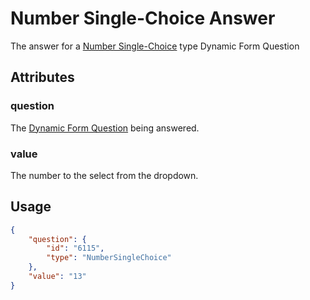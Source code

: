 # Number Single-Choice Answer <Badge text="object" vertical="middle" />
The answer for a [Number Single-Choice](./df-question-type/#number-single-choice) type Dynamic Form Question

## Attributes
### question <Badge text="object" vertical="middle"/>
The [Dynamic Form Question](./df-question) being answered.

### value <Badge text="string" vertical="middle" />
The number to the select from the dropdown.

## Usage
``` json
{
    "question": {
        "id": "6115",
        "type": "NumberSingleChoice"
    },
    "value": "13"
}
```